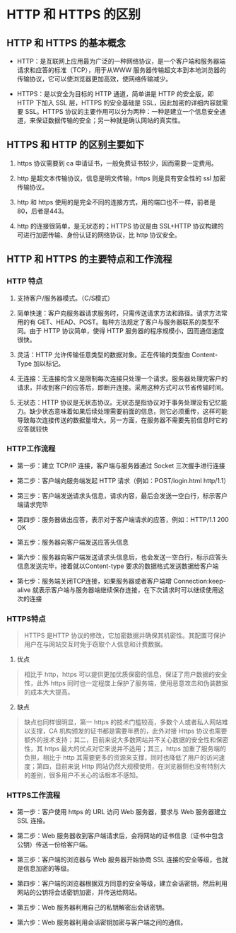 # HTTP 和 HTTPS 的区别

## HTTP 和 HTTPS 的基本概念
 - HTTP：是互联网上应用最为广泛的一种网络协议，是一个客户端和服务器端请求和应答的标准（TCP），用于从WWW 服务器传输超文本到本地浏览器的传输协议，它可以使浏览器更加高效，使网络传输减少。

 - HTTPS：是以安全为目标的 HTTP 通道，简单讲是 HTTP 的安全版，即 HTTP 下加入 SSL 层，HTTPS 的安全基础是 SSL，因此加密的详细内容就需要 SSL。HTTPS 协议的主要作用可以分为两种：一种是建立一个信息安全通道，来保证数据传输的安全；另一种就是确认网站的真实性。
 
## HTTPS 和 HTTP 的区别主要如下

 1. https 协议需要到 ca 申请证书，一般免费证书较少，因而需要一定费用。

 2. http 是超文本传输协议，信息是明文传输，https 则是具有安全性的 ssl 加密传输协议。

 3. http 和 https 使用的是完全不同的连接方式，用的端口也不一样，前者是80，后者是443。

 4. http 的连接很简单，是无状态的；HTTPS 协议是由 SSL+HTTP 协议构建的可进行加密传输、身份认证的网络协议，比 http 协议安全。


## HTTP 和 HTTPS 的主要特点和工作流程

### HTTP 特点

 1. 支持客户/服务器模式。（C/S模式）

 2. 简单快速：客户向服务器请求服务时，只需传送请求方法和路径。请求方法常用的有 GET、HEAD、POST。每种方法规定了客户与服务器联系的类型不同。由于 HTTP 协议简单，使得 HTTP 服务器的程序规模小，因而通信速度很快。

 3. 灵活：HTTP 允许传输任意类型的数据对象。正在传输的类型由 Content-Type 加以标记。

 4. 无连接：无连接的含义是限制每次连接只处理一个请求。服务器处理完客户的请求，并收到客户的应答后，即断开连接。采用这种方式可以节省传输时间。

 5. 无状态：HTTP 协议是无状态协议。无状态是指协议对于事务处理没有记忆能力。缺少状态意味着如果后续处理需要前面的信息，则它必须重传，这样可能导致每次连接传送的数据量增大。另一方面，在服务器不需要先前信息时它的应答就较快

### HTTP工作流程

 - 第一步：建立 TCP/IP 连接，客户端与服务器通过 Socket 三次握手进行连接

 - 第二步：客户端向服务端发起 HTTP 请求（例如：POST/login.html http/1.1）

 - 第三步：客户端发送请求头信息，请求内容，最后会发送一空白行，标示客户端请求完毕

 - 第四步：服务器做出应答，表示对于客户端请求的应答，例如：HTTP/1.1 200 OK

 - 第五步：服务器向客户端发送应答头信息

 - 第六步：服务器向客户端发送请求头信息后，也会发送一空白行，标示应答头信息发送完毕，接着就以Content-type 要求的数据格式发送数据给客户端

 - 第七步：服务端关闭TCP连接，如果服务器或者客户端增 Connection:keep-alive 就表示客户端与服务器端继续保存连接，在下次请求时可以继续使用这次的连接

### HTTPS特点
 > HTTPS 是HTTP 协议的修改，它加密数据并确保其机密性。其配置可保护用户在与网站交互时免于窃取个人信息和计费数据。

 1. 优点
 > 相比于 http，https 可以提供更加优质保密的信息，保证了用户数据的安全性，此外 https 同时也一定程度上保护了服务端，使用恶意攻击和伪装数据的成本大大提高。

 2. 缺点
 > 缺点也同样很明显，第一 https 的技术门槛较高，多数个人或者私人网站难以支撑，CA 机构颁发的证书都是需要年费的，此外对接 Https 协议也需要额外的技术支持；其二，目前来说大多数网站并不关心数据的安全性和保密性，其 https 最大的优点对它来说并不适用；其三，https 加重了服务端的负担，相比于 http 其需要更多的资源来支撑，同时也降低了用户的访问速度；第四，目前来说 Http 网站仍然大规模使用，在浏览器侧也没有特别大的差别，很多用户不关心的话根本不感知。

### HTTPS工作流程
 - 第一步：客户使用 https 的 URL 访问 Web 服务器，要求与 Web 服务器建立 SSL 连接。

 - 第二步：Web 服务器收到客户端请求后，会将网站的证书信息（证书中包含公钥）传送一份给客户端。

 - 第三步：客户端的浏览器与 Web 服务器开始协商 SSL 连接的安全等级，也就是信息加密的等级。

 - 第四步：客户端的浏览器根据双方同意的安全等级，建立会话密钥，然后利用网站的公钥将会话密钥加密，并传送给网站。

 - 第五步：Web 服务器利用自己的私钥解密出会话密钥。

 - 第六步：Web 服务器利用会话密钥加密与客户端之间的通信。

